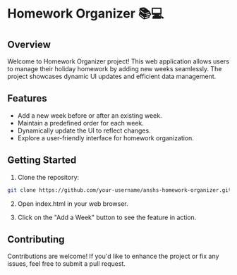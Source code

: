 # Homework Organizer 📚💻

## Overview

Welcome to Homework Organizer project! This web application allows users to manage their holiday homework by adding new weeks seamlessly. The project showcases dynamic UI updates and efficient data management.

## Features

- Add a new week before or after an existing week.
- Maintain a predefined order for each week.
- Dynamically update the UI to reflect changes.
- Explore a user-friendly interface for homework organization.


## Getting Started

1. Clone the repository:

```bash
git clone https://github.com/your-username/anshs-homework-organizer.git
```
2. Open index.html in your web browser.

3. Click on the "Add a Week" button to see the feature in action.

## Contributing
Contributions are welcome! If you'd like to enhance the project or fix any issues, feel free to submit a pull request.

